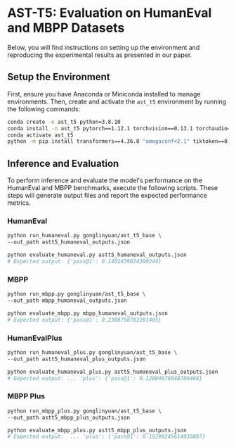 # AST-T5: Evaluation on HumanEval and MBPP Datasets

Below, you will find instructions on setting up the environment and reproducing the experimental results as presented in our paper.

## Setup the Environment

First, ensure you have Anaconda or Miniconda installed to manage environments. Then, create and activate the `ast_t5` environment by running the following commands:

```bash
conda create -n ast_t5 python=3.8.10
conda install -n ast_t5 pytorch==1.12.1 torchvision==0.13.1 torchaudio==0.12.1 cudatoolkit=11.3 -c pytorch
conda activate ast_t5
python -m pip install transformers==4.36.0 "omegaconf<2.1" tiktoken==0.5.2 datasets human_eval pyarrow==8.0.0 astunparse evalplus
```

## Inference and Evaluation

To perform inference and evaluate the model's performance on the HumanEval and MBPP benchmarks, execute the following scripts. These steps will generate output files and report the expected performance metrics.

### HumanEval

```bash
python run_humaneval.py gonglinyuan/ast_t5_base \
--out_path astt5_humaneval_outputs.json

python evaluate_humaneval.py astt5_humaneval_outputs.json 
# Expected output: {'pass@1': 0.1402439024390244}
```

### MBPP

```bash
python run_mbpp.py gonglinyuan/ast_t5_base \
--out_path mbpp_humaneval_outputs.json

python evaluate_mbpp.py mbpp_humaneval_outputs.json 
# Expected output: {'pass@1': 0.2388758782201405}
```

### HumanEvalPlus

```bash
python run_humaneval_plus.py gonglinyuan/ast_t5_base \
--out_path astt5_humaneval_plus_outputs.json

python evaluate_humaneval_plus.py astt5_humaneval_plus_outputs.json 
# Expected output: ... 'plus': {'pass@1': 0.12804878048780488}
```

### MBPP Plus

```bash
python run_mbpp_plus.py gonglinyuan/ast_t5_base \
--out_path astt5_mbpp_plus_outputs.json

python evaluate_mbpp_plus.py astt5_mbpp_plus_outputs.json 
# Expected output:  ... 'plus': {'pass@1': 0.19298245614035087}
```